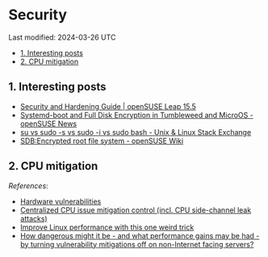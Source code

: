 # Security

Last modified: 2024-03-26 UTC

- [1. Interesting posts](#1-interesting-posts)
- [2. CPU mitigation](#2-cpu-mitigation)

## 1. Interesting posts

- [Security and Hardening Guide \| openSUSE Leap 15.5](https://doc.opensuse.org/documentation/leap/security/single-html/book-security/index.html)
- [Systemd-boot and Full Disk Encryption in Tumbleweed and MicroOS - openSUSE News](https://news.opensuse.org/2023/12/20/systemd-fde/)
- [su vs sudo -s vs sudo -i vs sudo bash - Unix & Linux Stack Exchange](https://unix.stackexchange.com/questions/35338/su-vs-sudo-s-vs-sudo-i-vs-sudo-bash)
- [SDB:Encrypted root file system - openSUSE Wiki](https://en.opensuse.org/SDB:Encrypted_root_file_system#Unattended_boot_with_TPM_2.0)

## 2. CPU mitigation

*References*:

- [Hardware vulnerabilities](https://docs.kernel.org/admin-guide/hw-vuln/index.html)
- [Centralized CPU issue mitigation control (incl. CPU side-channel leak attacks)](https://www.suse.com/support/kb/doc/?id=000019439)
- [Improve Linux performance with this one weird trick](https://www.theregister.com/2022/07/18/improve_linux_performance/)
- [How dangerous might it be - and what performance gains may be had - by turning vulnerability mitigations off on non-Internet facing servers?](https://serverfault.com/questions/1116854/how-dangerous-might-it-be-and-what-performance-gains-may-be-had-by-turning-v)
